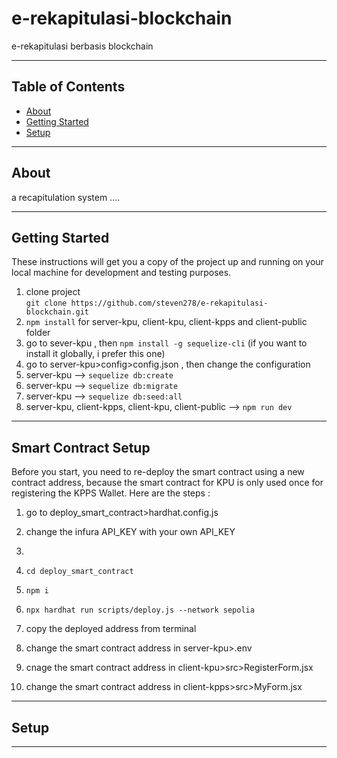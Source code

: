 # e-rekapitulasi-blockchain
e-rekapitulasi berbasis blockchain
***
## Table of Contents
- [About](#about)
- [Getting Started](#getting-started)
- [Setup](#setup)
***

## About
a recapitulation system ....
***
## Getting Started
These instructions will get you a copy of the project up and running on your local machine for development and testing purposes.
1. clone project  
`git clone https://github.com/steven278/e-rekapitulasi-blockchain.git`
2. `npm install` for server-kpu, client-kpu, client-kpps and client-public folder
3. go to sever-kpu , then `npm install -g sequelize-cli` (if you want to install it globally, i prefer this one)
4. go to  server-kpu>config>config.json , then change the configuration
5. server-kpu --> `sequelize db:create`
6. server-kpu --> `sequelize db:migrate`
7. server-kpu --> `sequelize db:seed:all`
8. server-kpu, client-kpps, client-kpu, client-public --> `npm run dev`
***
## Smart Contract Setup
Before you start, you need to re-deploy the smart contract using a new contract address, because the smart contract for KPU is only used once for registering the KPPS Wallet. Here are the steps :
1. go to deploy_smart_contract>hardhat.config.js
2. change the infura API_KEY with your own API_KEY
3. 

1. `cd deploy_smart_contract`
2. `npm i`
3. `npx hardhat run scripts/deploy.js --network sepolia`
4. copy the deployed address from terminal
5. change the smart contract address in server-kpu>.env
6. cnage the smart contract address in client-kpu>src>RegisterForm.jsx 
7. change the smart contract address in client-kpps>src>MyForm.jsx


***
## Setup
***
